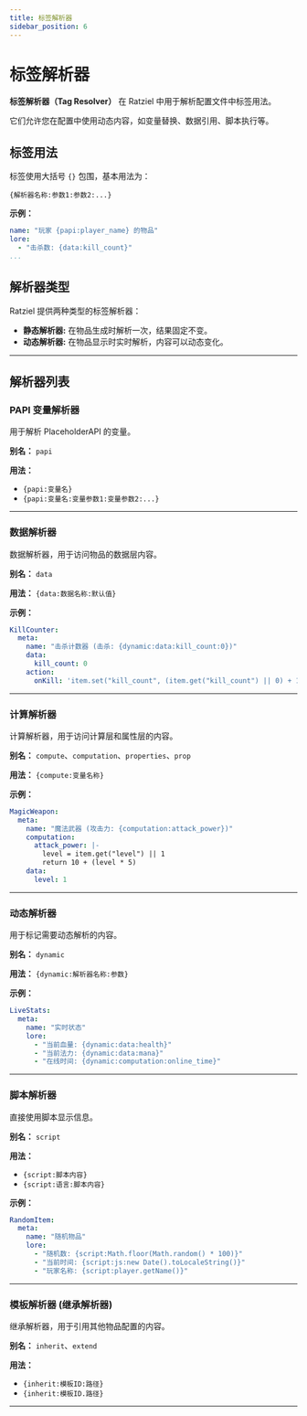 ```yaml
---
title: 标签解析器
sidebar_position: 6
---
```


# 标签解析器

**标签解析器（Tag Resolver）** 在 Ratziel 中用于解析配置文件中标签用法。

它们允许您在配置中使用动态内容，如变量替换、数据引用、脚本执行等。

## 标签用法

标签使用大括号 `{}` 包围，基本用法为：

```
{解析器名称:参数1:参数2:...}
```

**示例：**
```yaml
name: "玩家 {papi:player_name} 的物品"
lore:
  - "击杀数: {data:kill_count}"
...
```

## 解析器类型

Ratziel 提供两种类型的标签解析器：

- **静态解析器:** 在物品生成时解析一次，结果固定不变。
- **动态解析器:** 在物品显示时实时解析，内容可以动态变化。

---

## 解析器列表

### PAPI 变量解析器

用于解析 PlaceholderAPI 的变量。

**别名：** `papi`

**用法：**
- `{papi:变量名}`
- `{papi:变量名:变量参数1:变量参数2:...}`

---

### 数据解析器

数据解析器，用于访问物品的数据层内容。

**别名：** `data`

**用法：** `{data:数据名称:默认值}`

**示例：**
```yaml
KillCounter:
  meta:
    name: "击杀计数器 (击杀: {dynamic:data:kill_count:0})"
    data:
      kill_count: 0
    action:
      onKill: 'item.set("kill_count", (item.get("kill_count") || 0) + 1)'
```

---

### 计算解析器

计算解析器，用于访问计算层和属性层的内容。

**别名：** `compute`、`computation`、`properties`、`prop`

**用法：** `{compute:变量名称}`

**示例：**
```yaml
MagicWeapon:
  meta:
    name: "魔法武器 (攻击力: {computation:attack_power})"
    computation:
      attack_power: |-
        level = item.get("level") || 1
        return 10 + (level * 5)
    data:
      level: 1
```

---

### 动态解析器

用于标记需要动态解析的内容。

**别名：** `dynamic`

**用法：** `{dynamic:解析器名称:参数}`

**示例：**
```yaml
LiveStats:
  meta:
    name: "实时状态"
    lore:
      - "当前血量: {dynamic:data:health}"
      - "当前法力: {dynamic:data:mana}"
      - "在线时间: {dynamic:computation:online_time}"
```

---

### 脚本解析器

直接使用脚本显示信息。

**别名：** `script`

**用法：** 
- `{script:脚本内容}`
- `{script:语言:脚本内容}`

**示例：**
```yaml
RandomItem:
  meta:
    name: "随机物品"
    lore:
      - "随机数: {script:Math.floor(Math.random() * 100)}"
      - "当前时间: {script:js:new Date().toLocaleString()}"
      - "玩家名称: {script:player.getName()}"
```

---


### 模板解析器 (继承解析器)

继承解析器，用于引用其他物品配置的内容。

**别名：** `inherit`、`extend`

**用法：**
- `{inherit:模板ID:路径}`
- `{inherit:模板ID.路径}`

---